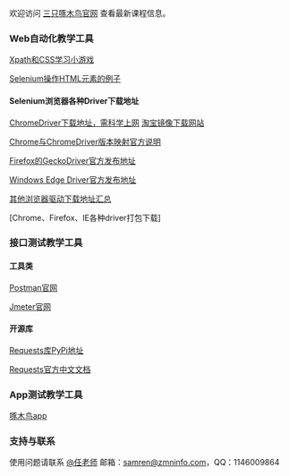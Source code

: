 欢迎访问 [三只啄木鸟官网](http://zmninfo.com/index.html) 查看最新课程信息。

### Web自动化教学工具

[Xpath和CSS学习小游戏](xpath_css)

[Selenium操作HTML元素的例子](html_for_selenium)

#### Selenium浏览器各种Driver下载地址

[ChromeDriver下载地址，需科学上网](http://chromedriver.storage.googleapis.com/index.html)  [淘宝镜像下载网站](https://npm.taobao.org/mirrors/chromedriver/)

[Chrome与ChromeDriver版本映射官方说明](https://npm.taobao.org/mirrors/chromedriver/2.39/notes.txt)

[Firefox的GeckoDriver官方发布地址](https://github.com/mozilla/geckodriver/releases)

[Windows Edge Driver官方发布地址](https://developer.microsoft.com/en-us/microsoft-edge/tools/webdriver/)

[其他浏览器驱动下载地址汇总](https://docs.seleniumhq.org/download/)

[Chrome、Firefox、IE各种driver打包下载]

### 接口测试教学工具

#### 工具类

[Postman官网](https://www.getpostman.com/)

[Jmeter官网](http://jmeter.apache.org/)

#### 开源库

[Requests库PyPi地址](https://pypi.org/project/requests/)

[Requests官方中文文档](http://docs.python-requests.org/zh_CN/latest/)

### App测试教学工具

[啄木鸟app](http://dl.zmninfo.com/app/releases/zmninfo-debug.apk)

### 支持与联系

使用问题请联系 [@任老师](mailto:samren@zmninfo) 邮箱：samren@zmninfo.com，QQ：1146009864

